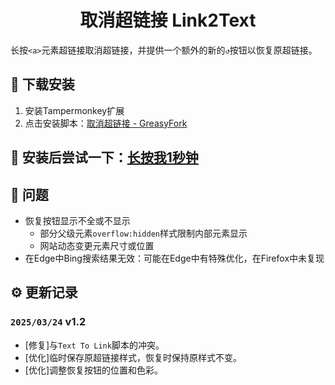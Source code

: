 # <div align="center">取消超链接 Link2Text</div>
长按`<a>`元素超链接取消超链接，并提供一个额外的新的`↺`按钮以恢复原超链接。

## 📌 下载安装
1. 安装Tampermonkey扩展
2. 点击安装脚本：<a href="https://greasyfork.org/zh-CN/scripts/530665">取消超链接 - GreasyFork</a>
## 🚀 安装后尝试一下：<a href="https://github.com/zxk2099/Link2Text">长按我1秒钟</a>
## 🐞 问题
+ 恢复按钮显示不全或不显示
  + 部分父级元素`overflow:hidden`样式限制内部元素显示
  + 网站动态变更元素尺寸或位置
+ 在Edge中Bing搜索结果无效：可能在Edge中有特殊优化，在Firefox中未复现
## ⚙️ 更新记录
### `2025/03/24` v1.2
+ [修复]与`Text To Link`脚本的冲突。
+ [优化]临时保存原超链接样式，恢复时保持原样式不变。
+ [优化]调整恢复按钮的位置和色彩。
